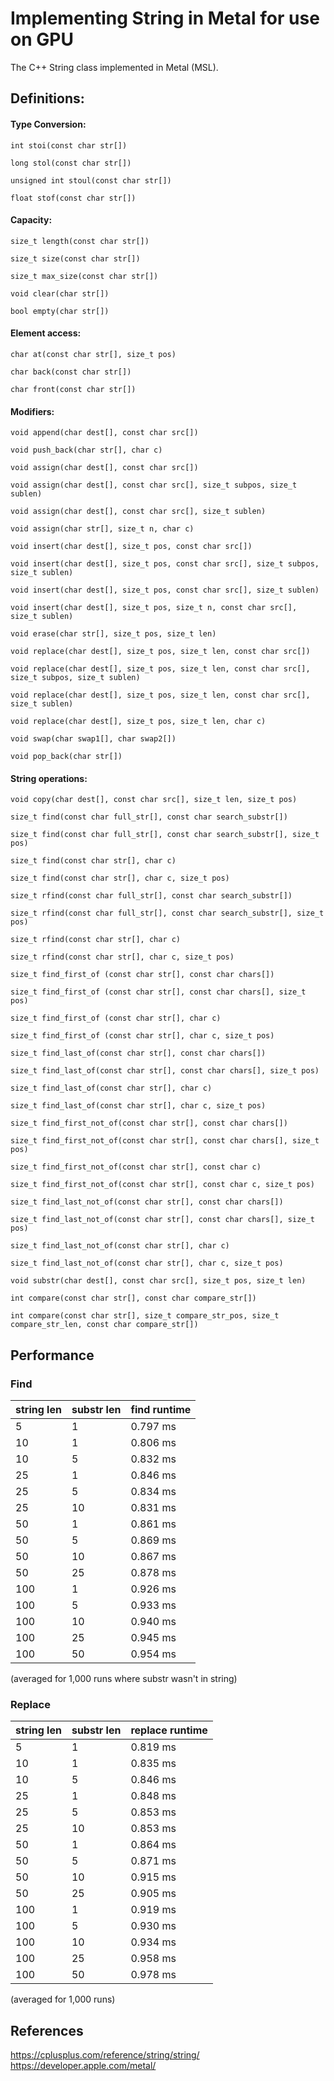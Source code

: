 # Implementing String in Metal for use on GPU
The C++ String class implemented in Metal (MSL).

## Definitions:

#### Type Conversion:
```int stoi(const char str[])```  

```long stol(const char str[])```  

```unsigned int stoul(const char str[])```  

```float stof(const char str[])```  

#### Capacity:
```size_t length(const char str[])```  

```size_t size(const char str[])```  

```size_t max_size(const char str[])```

```void clear(char str[])```  

```bool empty(char str[])```  

#### Element access:
```char at(const char str[], size_t pos)```  

```char back(const char str[])```  

```char front(const char str[])```  

#### Modifiers:
```void append(char dest[], const char src[])```  

```void push_back(char str[], char c)```  

```void assign(char dest[], const char src[])```  

```void assign(char dest[], const char src[], size_t subpos, size_t sublen)```  

```void assign(char dest[], const char src[], size_t sublen)```  

```void assign(char str[], size_t n, char c)```  

```void insert(char dest[], size_t pos, const char src[])```  

```void insert(char dest[], size_t pos, const char src[], size_t subpos, size_t sublen)```  

```void insert(char dest[], size_t pos, const char src[], size_t sublen)```  

```void insert(char dest[], size_t pos, size_t n, const char src[], size_t sublen)```  

```void erase(char str[], size_t pos, size_t len)```  

```void replace(char dest[], size_t pos, size_t len, const char src[])```  

```void replace(char dest[], size_t pos, size_t len, const char src[], size_t subpos, size_t sublen)```  

```void replace(char dest[], size_t pos, size_t len, const char src[], size_t sublen)```  

```void replace(char dest[], size_t pos, size_t len, char c)```  

```void swap(char swap1[], char swap2[])```  

```void pop_back(char str[])```  

#### String operations:
```void copy(char dest[], const char src[], size_t len, size_t pos)```  

```size_t find(const char full_str[], const char search_substr[])```  

```size_t find(const char full_str[], const char search_substr[], size_t pos)```  

```size_t find(const char str[], char c)```  

```size_t find(const char str[], char c, size_t pos)```  

```size_t rfind(const char full_str[], const char search_substr[])```  

```size_t rfind(const char full_str[], const char search_substr[], size_t pos)```  

```size_t rfind(const char str[], char c)```  

```size_t rfind(const char str[], char c, size_t pos)```  

```size_t find_first_of (const char str[], const char chars[])```  

```size_t find_first_of (const char str[], const char chars[], size_t pos)```  

```size_t find_first_of (const char str[], char c)```  

```size_t find_first_of (const char str[], char c, size_t pos)```  

```size_t find_last_of(const char str[], const char chars[])```  

```size_t find_last_of(const char str[], const char chars[], size_t pos)```  

```size_t find_last_of(const char str[], char c)```  

```size_t find_last_of(const char str[], char c, size_t pos)```  

```size_t find_first_not_of(const char str[], const char chars[])```  

```size_t find_first_not_of(const char str[], const char chars[], size_t pos)```  

```size_t find_first_not_of(const char str[], const char c)```  

```size_t find_first_not_of(const char str[], const char c, size_t pos)```  

```size_t find_last_not_of(const char str[], const char chars[])```  

```size_t find_last_not_of(const char str[], const char chars[], size_t pos)```  

```size_t find_last_not_of(const char str[], char c)```  

```size_t find_last_not_of(const char str[], char c, size_t pos)```  

```void substr(char dest[], const char src[], size_t pos, size_t len)```  

```int compare(const char str[], const char compare_str[])```  

```int compare(const char str[], size_t compare_str_pos, size_t compare_str_len, const char compare_str[])``` 

## Performance

### Find
| string len | substr len | find runtime |
|------------|------------|--------------|
| 5          | 1          | 0.797 ms     |
| 10         | 1          | 0.806 ms     |
| 10         | 5          | 0.832 ms     |
| 25         | 1          | 0.846 ms     |
| 25         | 5          | 0.834 ms     |
| 25         | 10         | 0.831 ms     |
| 50         | 1          | 0.861 ms     |
| 50         | 5          | 0.869 ms     |
| 50         | 10         | 0.867 ms     |
| 50         | 25         | 0.878 ms     |
| 100        | 1          | 0.926 ms     |
| 100        | 5          | 0.933 ms     |
| 100        | 10         | 0.940 ms     |
| 100        | 25         | 0.945 ms     |
| 100        | 50         | 0.954 ms     |

(averaged for 1,000 runs where substr wasn't in string)  

### Replace
| string len | substr len | replace runtime |
|------------|------------|--------------|
| 5          | 1          | 0.819 ms     |
| 10         | 1          | 0.835 ms     |
| 10         | 5          | 0.846 ms     |
| 25         | 1          | 0.848 ms     |
| 25         | 5          | 0.853 ms     |
| 25         | 10         | 0.853 ms     |
| 50         | 1          | 0.864 ms     |
| 50         | 5          | 0.871 ms     |
| 50         | 10         | 0.915 ms     |
| 50         | 25         | 0.905 ms     |
| 100        | 1          | 0.919 ms     |
| 100        | 5          | 0.930 ms     |
| 100        | 10         | 0.934 ms     |
| 100        | 25         | 0.958 ms     |
| 100        | 50         | 0.978 ms     |

(averaged for 1,000 runs)  

## References  
https://cplusplus.com/reference/string/string/  
https://developer.apple.com/metal/
